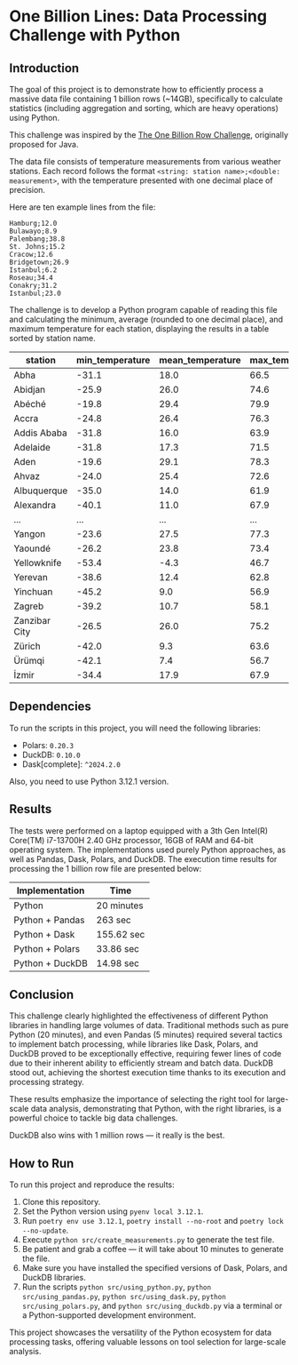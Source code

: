 # One Billion Lines: Data Processing Challenge with Python

## Introduction

The goal of this project is to demonstrate how to efficiently process a massive data file containing 1 billion rows (~14GB), specifically to calculate statistics (including aggregation and sorting, which are heavy operations) using Python.

This challenge was inspired by the [The One Billion Row Challenge](https://github.com/gunnarmorling/1brc), originally proposed for Java.

The data file consists of temperature measurements from various weather stations. Each record follows the format `<string: station name>;<double: measurement>`, with the temperature presented with one decimal place of precision.

Here are ten example lines from the file:

```
Hamburg;12.0
Bulawayo;8.9
Palembang;38.8
St. Johns;15.2
Cracow;12.6
Bridgetown;26.9
Istanbul;6.2
Roseau;34.4
Conakry;31.2
Istanbul;23.0
```

The challenge is to develop a Python program capable of reading this file and calculating the minimum, average (rounded to one decimal place), and maximum temperature for each station, displaying the results in a table sorted by station name.

| station      | min_temperature | mean_temperature | max_temperature |
|--------------|-----------------|------------------|-----------------|
| Abha         | -31.1           | 18.0             | 66.5            |
| Abidjan      | -25.9           | 26.0             | 74.6            |
| Abéché       | -19.8           | 29.4             | 79.9            |
| Accra        | -24.8           | 26.4             | 76.3            |
| Addis Ababa  | -31.8           | 16.0             | 63.9            |
| Adelaide     | -31.8           | 17.3             | 71.5            |
| Aden         | -19.6           | 29.1             | 78.3            |
| Ahvaz        | -24.0           | 25.4             | 72.6            |
| Albuquerque  | -35.0           | 14.0             | 61.9            |
| Alexandra    | -40.1           | 11.0             | 67.9            |
| ...          | ...             | ...              | ...             |
| Yangon       | -23.6           | 27.5             | 77.3            |
| Yaoundé      | -26.2           | 23.8             | 73.4            |
| Yellowknife  | -53.4           | -4.3             | 46.7            |
| Yerevan      | -38.6           | 12.4             | 62.8            |
| Yinchuan     | -45.2           | 9.0              | 56.9            |
| Zagreb       | -39.2           | 10.7             | 58.1            |
| Zanzibar City| -26.5           | 26.0             | 75.2            |
| Zürich       | -42.0           | 9.3              | 63.6            |
| Ürümqi       | -42.1           | 7.4              | 56.7            |
| İzmir        | -34.4           | 17.9             | 67.9            |            |

## Dependencies

To run the scripts in this project, you will need the following libraries:

* Polars: `0.20.3`
* DuckDB: `0.10.0`
* Dask[complete]: `^2024.2.0`

Also, you need to use Python 3.12.1 version.

## Results

The tests were performed on a laptop equipped with a 3th Gen Intel(R) Core(TM) i7-13700H 2.40 GHz processor, 16GB of RAM and 64-bit operating system. The implementations used purely Python approaches, as well as Pandas, Dask, Polars, and DuckDB. The execution time results for processing the 1 billion row file are presented below:

| Implementation | Time |
| --------------- | ---- |
| Python | 20 minutes |
| Python + Pandas | 263 sec |
| Python + Dask | 155.62 sec |
| Python + Polars | 33.86 sec |
| Python + DuckDB | 14.98 sec |

## Conclusion

This challenge clearly highlighted the effectiveness of different Python libraries in handling large volumes of data. Traditional methods such as pure Python (20 minutes), and even Pandas (5 minutes) required several tactics to implement batch processing, while libraries like Dask, Polars, and DuckDB proved to be exceptionally effective, requiring fewer lines of code due to their inherent ability to efficiently stream and batch data. DuckDB stood out, achieving the shortest execution time thanks to its execution and processing strategy.

These results emphasize the importance of selecting the right tool for large-scale data analysis, demonstrating that Python, with the right libraries, is a powerful choice to tackle big data challenges.

DuckDB also wins with 1 million rows — it really is the best.

## How to Run

To run this project and reproduce the results:

1. Clone this repository.
2. Set the Python version using `pyenv local 3.12.1`.
3. Run `poetry env use 3.12.1`, `poetry install --no-root` and `poetry lock --no-update`.
4. Execute `python src/create_measurements.py` to generate the test file.
5. Be patient and grab a coffee — it will take about 10 minutes to generate the file.
6. Make sure you have installed the specified versions of Dask, Polars, and DuckDB libraries.
7. Run the scripts `python src/using_python.py`, `python src/using_pandas.py`, `python src/using_dask.py`, `python src/using_polars.py`, and `python src/using_duckdb.py` via a terminal or a Python-supported development environment.

This project showcases the versatility of the Python ecosystem for data processing tasks, offering valuable lessons on tool selection for large-scale analysis.


